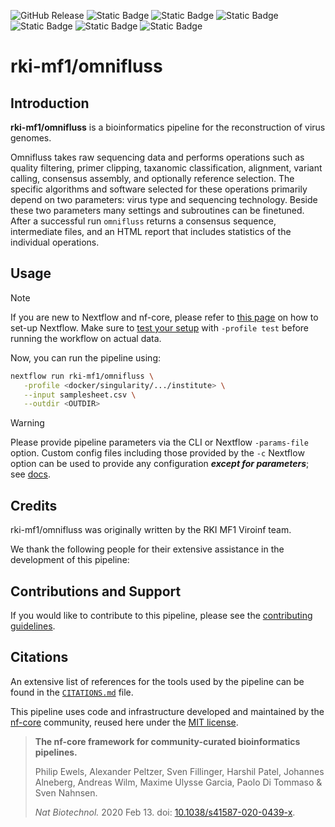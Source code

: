 ![GitHub Release](https://img.shields.io/github/v/release/rki-mf1/omnifluss)
![Static Badge](https://img.shields.io/badge/Nextflow-%E2%89%A525.04.3-darkgreen?logo=nextflow&label=Nextflow)
![Static Badge](https://img.shields.io/badge/nf--core-%E2%89%A53.3.1-darkgreen?logo=nf-core)
![Static Badge](https://img.shields.io/badge/nf--test-%E2%89%A50.9.2-darkgreen)
![Static Badge](https://img.shields.io/badge/run_with-conda-3EB049?logo=anaconda&labelColor=black)
![Static Badge](https://img.shields.io/badge/run_with-docker-0db7ed?logo=docker&labelColor=black)
![Static Badge](https://img.shields.io/badge/run_with-singularity-1d355c?labelColor=black)


# rki-mf1/omnifluss

## Introduction

**rki-mf1/omnifluss** is a bioinformatics pipeline for the reconstruction of virus genomes.

Omnifluss takes raw sequencing data and performs operations such as quality filtering, primer clipping, taxanomic classification, alignment, variant calling, consensus assembly, and optionally reference selection.
The specific algorithms and software selected for these operations primarily depend on two parameters: virus type and sequencing technology.
Beside these two parameters many settings and subroutines can be finetuned.
After a successful run `omnifluss` returns a consensus sequence, intermediate files, and an HTML report that includes statistics of the individual operations.
<!-- TODO nf-core:
   Complete this sentence with a 2-3 sentence summary of what types of data the pipeline ingests, a brief overview of the
   major pipeline sections and the types of output it produces. You're giving an overview to someone new
   to nf-core here, in 15-20 seconds. For an example, see https://github.com/nf-core/rnaseq/blob/master/README.md#introduction
-->

<!-- TODO nf-core: Include a figure that guides the user through the major workflow steps. Many nf-core
     workflows use the "tube map" design for that. See https://nf-co.re/docs/guidelines/graphic_design/workflow_diagrams#examples for examples.   -->
<!-- TODO nf-core: Fill in short bullet-pointed list of the default steps in the pipeline -->

## Usage

> [!NOTE]
> If you are new to Nextflow and nf-core, please refer to [this page](https://nf-co.re/docs/usage/installation) on how to set-up Nextflow. Make sure to [test your setup](https://nf-co.re/docs/usage/introduction#how-to-run-a-pipeline) with `-profile test` before running the workflow on actual data.

<!-- TODO nf-core: Describe the minimum required steps to execute the pipeline, e.g. how to prepare samplesheets.
     Explain what rows and columns represent. For instance (please edit as appropriate):

First, prepare a samplesheet with your input data that looks as follows:

`samplesheet.csv`:

```csv
sample,fastq_1,fastq_2
CONTROL_REP1,AEG588A1_S1_L002_R1_001.fastq.gz,AEG588A1_S1_L002_R2_001.fastq.gz
```

Each row represents a fastq file (single-end) or a pair of fastq files (paired end).

-->

Now, you can run the pipeline using:

<!-- TODO nf-core: update the following command to include all required parameters for a minimal example -->

```bash
nextflow run rki-mf1/omnifluss \
   -profile <docker/singularity/.../institute> \
   --input samplesheet.csv \
   --outdir <OUTDIR>
```

> [!WARNING]
> Please provide pipeline parameters via the CLI or Nextflow `-params-file` option. Custom config files including those provided by the `-c` Nextflow option can be used to provide any configuration _**except for parameters**_; see [docs](https://nf-co.re/docs/usage/getting_started/configuration#custom-configuration-files).

## Credits

rki-mf1/omnifluss was originally written by the RKI MF1 Viroinf team.

We thank the following people for their extensive assistance in the development of this pipeline:

<!-- TODO nf-core: If applicable, make list of people who have also contributed -->

## Contributions and Support

If you would like to contribute to this pipeline, please see the [contributing guidelines](.github/CONTRIBUTING.md).

## Citations

<!-- TODO nf-core: Add citation for pipeline after first release. Uncomment lines below and update Zenodo doi and badge at the top of this file. -->
<!-- If you use rki-mf1/omnifluss for your analysis, please cite it using the following doi: [10.5281/zenodo.XXXXXX](https://doi.org/10.5281/zenodo.XXXXXX) -->

<!-- TODO nf-core: Add bibliography of tools and data used in your pipeline -->

An extensive list of references for the tools used by the pipeline can be found in the [`CITATIONS.md`](CITATIONS.md) file.

This pipeline uses code and infrastructure developed and maintained by the [nf-core](https://nf-co.re) community, reused here under the [MIT license](https://github.com/nf-core/tools/blob/main/LICENSE).

> **The nf-core framework for community-curated bioinformatics pipelines.**
>
> Philip Ewels, Alexander Peltzer, Sven Fillinger, Harshil Patel, Johannes Alneberg, Andreas Wilm, Maxime Ulysse Garcia, Paolo Di Tommaso & Sven Nahnsen.
>
> _Nat Biotechnol._ 2020 Feb 13. doi: [10.1038/s41587-020-0439-x](https://dx.doi.org/10.1038/s41587-020-0439-x).
